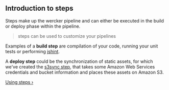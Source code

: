 ## Introduction to steps

Steps make up the wercker pipeline and can either be executed in the build or
deploy phase within the pipeline.

> steps can be used to customize your pipelines

Examples of a **build step** are compilation of your code, running your
unit tests or performing
[jshint](https://github.com/wercker/step-jshint/).

A **deploy step** could be the synchronization of static assets, for
which we've created the [s3sync
step](https://github.com/wercker/step-s3sync/), that takes some Amazon
Web Services
credentials and bucket information and places these assets on Amazon S3.

[Using steps &rsaquo;](/learn/steps/02_using-steps.html "nav next steps")
